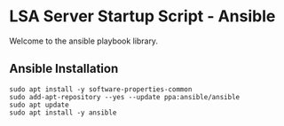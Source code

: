 # LSA Server Startup Script - Ansible #
Welcome to the ansible playbook library.

## Ansible Installation ##
`sudo apt install -y software-properties-common` <br>
`sudo add-apt-repository --yes --update ppa:ansible/ansible` <br>
`sudo apt update` <br>
`sudo apt install -y ansible` <br>
